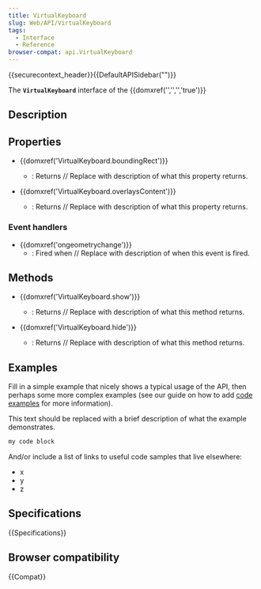 ```yaml
---
title: VirtualKeyboard
slug: Web/API/VirtualKeyboard
tags:
  - Interface
  - Reference
browser-compat: api.VirtualKeyboard
---
```

{{securecontext_header}}{{DefaultAPISidebar("")}}

The **`VirtualKeyboard`** interface of the {{domxref('','','','true')}} 

## Description

 

## Properties

- {{domxref('VirtualKeyboard.boundingRect')}}
  - : Returns // Replace with description of what this property returns.

- {{domxref('VirtualKeyboard.overlaysContent')}}
  - : Returns // Replace with description of what this property returns.

### Event handlers

- {{domxref('ongeometrychange')}}
  - : Fired when // Replace with description of when this event is fired.

## Methods

- {{domxref('VirtualKeyboard.show')}}
  - : Returns // Replace with description of what this method returns.

- {{domxref('VirtualKeyboard.hide')}}
  - : Returns // Replace with description of what this method returns.

## Examples

Fill in a simple example that nicely shows a typical usage of the API, then perhaps some more complex examples (see our guide on how to add [code examples](/en-US/docs/MDN/Contribute/Structures/Code_examples) for more information).

This text should be replaced with a brief description of what the example demonstrates.

```js
my code block
```

And/or include a list of links to useful code samples that live elsewhere:

*   x
*   y
*   z

## Specifications

{{Specifications}}

## Browser compatibility

{{Compat}}

